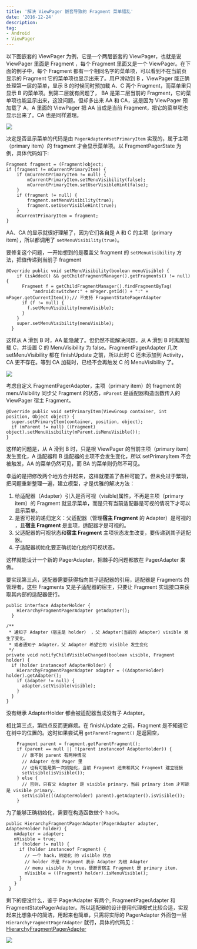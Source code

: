 ```yaml
---
title: '解决 ViewPager 嵌套导致的 Fragment 菜单错乱'
date: '2016-12-24'
description:
tag: 
- Android
- ViewPager
---
```


以下图嵌套的 ViewPager 为例，它是一个两层嵌套的 ViewPager，也就是说 ViewPager 里面是 Fragment ，每个 Fragment 里面又是一个 ViewPager。在下面的例子中，每个 Fragment 都有一个相同名字的菜单项，可以看到不在当前页显示的 Fragment 它的菜单项也显示出来了。用户滑动到 B ，ViewPager 能正确处理第一层的菜单，显示 B 的时候同时预加载 A、C 两个 Fragment，而菜单里只显示 B 的菜单项。到第二层就有问题了， BA 是第二层当前的 Fragment，它的菜单项也能显示出来，这没问题。但却多出来 AA 和 CA，这是因为 ViewPager 预加载了 A，A 里面的 ViewPager 把 AA 当成是当前 Fragment，把它的菜单项也显示出来了。CA 也是同样道理。

![](b_aa_ba_ca.png)

决定是否显示菜单的代码是由 `PagerAdapter#setPrimaryItem` 实现的，属于主项（primary item）的 fragment 才会显示菜单项。以 FragmentPagerState 为例，具体代码如下:

    Fragment fragment = (Fragment)object;
    if (fragment != mCurrentPrimaryItem) {
        if (mCurrentPrimaryItem != null) {
            mCurrentPrimaryItem.setMenuVisibility(false);
            mCurrentPrimaryItem.setUserVisibleHint(false);
        }
        if (fragment != null) {
            fragment.setMenuVisibility(true);
            fragment.setUserVisibleHint(true);
        }
        mCurrentPrimaryItem = fragment;
    }

AA、CA 的显示就很好理解了，因为它们各自是 A 和 C 的主项（primary item），所以都调用了 `setMenuVisibility(true)`。

要修复这个问题，一开始想到的是覆盖父 fragment 的 `setMenuVisibility` 方法，把值传递到当前子 fragment

    @Override public void setMenuVisibility(boolean menuVisible) {
        if (isAdded() && getChildFragmentManager().getFragments() != null) {
          Fragment f = getChildFragmentManager().findFragmentByTag(
              "android:switcher:" + mPager.getId() + ":" + mPager.getCurrentItem());// 不支持 FragmentStatePagerAdapter
          if (f != null) {
            f.setMenuVisibility(menuVisible);
          }
        }
        super.setMenuVisibility(menuVisible);
      }

这样从 A 滑到 B 时，AA 能隐藏了。但仍然不能解决问题，从 A 滑到 B 时离屏加载 C，并设置 C 的 MenuVisibility 为 false。FragmentPagerAdapter 几次 setMenuVisibility 都在 finishUpdate 之前，所以此时 C 还未添加到 Activity，CA 更不存在。等到 CA 加载时，已经不会再触发 C 的 MenuVisibility 了。

![](b_ba_ca.png)

考虑自定义 FragmentPagerAdapter，主项（primary item）的 fragment 的 menuVisibility 同步父 Fragment 的状态，`mParent` 是适配器构造函数传入的 ViewPager 宿主 Fragment。

    @Override public void setPrimaryItem(ViewGroup container, int position, Object object) {
      super.setPrimaryItem(container, position, object);
      if (mParent != null) ((Fragment) object).setMenuVisibility(mParent.isMenuVisible());
    }

这样的问题是，从 A 滑到 B 时，只是根 ViewPager 的当前主项（primary item）发生变化，A 适配器和 B 适配器的主项不会发生变化，所以 setPrimaryItem 不会被触发，AA 的菜单仍然可见，而 BA 的菜单则仍然不可见。

幸运的是把修改两个地方合并起来，这样就覆盖了各种可能了。但未免过于繁琐，把问题重新整理一遍，建立模型，才是优雅的解决方法：

1. 给适配器（Adapter）引入是否可视（visible)属性，不再是主项（primary item）的 Fragment 就显示菜单，而是只有当前适配器是可视的情况下才可以显示菜单。
2. 是否可视的递归定义：父适配器（管理**宿主 Fragment** 的 Adapter）是可视的 ，且**宿主 Fragment** 是主项，适配器才是可视的。
3. 父适配器的可视状态和**宿主 Fragment** 主项状态发生改变，要传递到其子适配器。
4. 子适配器初始化要正确初始化他的可视状态。

这样就能设计一个新的 PagerAdapter，把棘手的问题都放在 PagerAdapter 来做。

要实现第三点，适配器需要获得指向其子适配器的引用，适配器是 Fragments 的管理者，这些 Fragments 又是子适配器的宿主，只要让 Fragment 实现接口来获取其内部的适配器便行。

    public interface AdapterHolder {
        HierarchyFragmentPagerAdapter getAdapter();
      }

    /**
     * 通知子 Adapter（宿主是 holder） ，父 Adapter(当前的 Adapter) visible 发生了变化。
     * 或者通知子 Adapter，父 Adapter 希望它的 visible 发生变化
     */
    private void notifyChildVisibleChanged(boolean visible, Fragment holder) {
      if (holder instanceof AdapterHolder) {
        HierarchyFragmentPagerAdapter adapter = ((AdapterHolder) holder).getAdapter();
        if (adapter != null) {
          adapter.setVisible(visible);
        }
      }
    }

没有继承 AdapterHolder 都会被适配器当成没有子 Adapter。

相比第三点，第四点反而更麻烦。在 finishUpdate 之前，Fragment 是不知道它在树中的位置的。这时如果尝试用 `getParentFragment()` 是返回空，

        Fragment parent = fragment.getParentFragment();
        if (parent == null || !(parent instanceof AdapterHolder)) {
          // 拿不到 parent 有两种情况
          // Adapter 在根 Pager 里
          // 也有可能是第一次初始化，当前 Fragment 还未和其父 Fragment 建立链接
          setVisible(isVisible());
        } else {
          // 否则，只有父 Adapter 是 visible primary，当前 primary item 才可能是 visible primary.
          setVisible(((AdapterHolder) parent).getAdapter().isVisible());
        }

为了能够正确初始化，需要在构造函数做个 hack。

    public HierarchyFragmentPagerAdapter(PagerAdapter adapter, AdapterHolder holder) {
       mAdapter = adapter;
       mVisible = true;
       if (holder != null) {
         if (holder instanceof Fragment) {
           // 一个 hack，初始化 的 visible 状态
           // holder 不是 Fragment 表示 Adapter 为根 Adapter
           // menu visible 为 true，便断言宿主 Fragment 是 primary item.
           mVisible = ((Fragment) holder).isMenuVisible();
         }
       }
     }

剩下的便没什么，鉴于 PagerAdapter 有两个, FragmentPagerAdapter 和 FragmentStatePagerAdapter。所以适配器的设计便用代理模式比较合适，实现起来比想象中的简洁，用起来也简单，只需将实际的 PagerAdapter 外面包一层 `HierarchyFragmentPagerAdapter` 就行，具体的代码见：[HierarchyFragmentPagerAdapter](https://github.com/douo/android-demo/blob/master/app/src/main/java/info/dourok/android/demo/pager/HierarchyFragmentPagerAdapter.java)

![](b_ba_baa_baaa.png)

